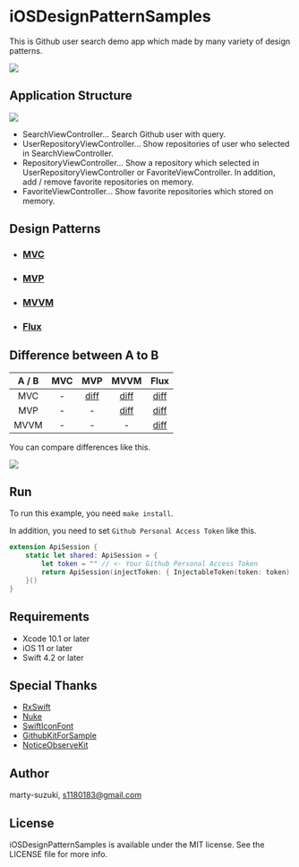 # iOSDesignPatternSamples

This is Github user search demo app which made by many variety of design patterns.

![](./Images/app.gif)

## Application Structure

![](./Images/structure.png)

- SearchViewController... Search Github user with query.
- UserRepositoryViewController... Show repositories of user who selected in SearchViewController.
- RepositoryViewController... Show a repository which selected in UserRepositoryViewController or FavoriteViewController. In addition, add / remove favorite repositories on memory.
- FavoriteViewController... Show favorite repositories which stored on memory.

## Design Patterns

- ### [MVC](https://github.com/marty-suzuki/iOSDesignPatternSamples/tree/mvc)
- ### [MVP](https://github.com/marty-suzuki/iOSDesignPatternSamples/tree/mvp)
- ### [MVVM](https://github.com/marty-suzuki/iOSDesignPatternSamples/tree/mvvm)
- ### [Flux](https://github.com/marty-suzuki/iOSDesignPatternSamples/tree/flux)

## Difference between A to B

|A / B|MVC|MVP|MVVM|Flux|
|:-:|:-:|:-:|:-:|:-:|
|MVC|-|[diff](https://github.com/marty-suzuki/iOSDesignPatternSamples/pull/1/files)|[diff](https://github.com/marty-suzuki/iOSDesignPatternSamples/pull/2/files)|[diff](https://github.com/marty-suzuki/iOSDesignPatternSamples/pull/3/files)|
|MVP|-|-|[diff](https://github.com/marty-suzuki/iOSDesignPatternSamples/pull/4/files)|[diff](https://github.com/marty-suzuki/iOSDesignPatternSamples/pull/5/files)|
|MVVM|-|-|-|[diff](https://github.com/marty-suzuki/iOSDesignPatternSamples/pull/6/files)|

You can compare differences like this.

![](./Images/diff.png)

## Run

To run this example, you need `make install`.

In addition, you need to set `Github Personal Access Token` like this.

```swift
extension ApiSession {
    static let shared: ApiSession = {
        let token = "" // <- Your Github Personal Access Token
        return ApiSession(injectToken: { InjectableToken(token: token) })
    }()
}
```

## Requirements

- Xcode 10.1 or later
- iOS 11 or later
- Swift 4.2 or later

## Special Thanks

- [RxSwift](https://github.com/ReactiveX/RxSwift)
- [Nuke](https://github.com/kean/Nuke)
- [SwiftIconFont](https://github.com/0x73/SwiftIconFont)
- [GithubKitForSample](https://github.com/marty-suzuki/GithubKitForSample)
- [NoticeObserveKit](https://github.com/marty-suzuki/NoticeObserveKit)

## Author

marty-suzuki, s1180183@gmail.com

## License

iOSDesignPatternSamples is available under the MIT license. See the LICENSE file for more info.
